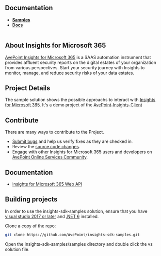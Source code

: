 ## Documentation

*  [**Samples**](https://github.com/AvePoint/insights-sdk-samples/tree/main/samples)
*  [**Docs**](https://github.com/AvePoint/insights-sdk-samples/tree/main/docs)
<br/><br/>
## About Insights for Microsoft 365 

[AvePoint Insights for Microsoft 365](https://insights.avepointonlineservices.com) is a SAAS automation instrument that provides affluent security reports on the digital estates of your organization from various perspectives. Start your security journey with Insights to monitor, manage, and reduce security risks of your data estates.

## Project Details
The sample solution shows the possible approachs to interact with [Insights for Microsoft 365](https://insights.avepointonlineservices.com/). It's a demo project of the [AvePoint-Insights-Client](https://www.nuget.org/packages/AvePoint.Insights.Client/)

## Contribute

There are many ways to contribute to the Project.
* [Submit bugs](https://github.com/AvePoint/insights-sdk-samples/issues) and help us verify fixes as they are checked in.
* Review the [source code changes](https://github.com/AvePoint/insights-sdk-samples/pulls).
* Engage with other Insights for Microsoft 365 users and developers on [AvePoint Online Services Community](https://www.avepoint.com/community/discussion/forum/avepoint-product-forum/online-service/). 

## Documentation

*  [Insights for Microsoft 365 Web API](https://cdn.avepoint.com/assets/webhelp/insights-for-microsoft-365/index.htm#!Documents/insightsformicrosoft365webapi.htm)


## Building projects

In order to use the insights-sdk-samples solution, ensure that you have [visual studio 2017 or later](https://www.visualstudio.com/) and [.NET 6](https://dotnet.microsoft.com/en-us/download/dotnet/6.0) installed.

Clone a copy of the repo:

```bash
git clone https://github.com/AvePoint/insights-sdk-samples.git
```
Open the insights-sdk-samples/samples directory and double click the vs solution file.
